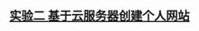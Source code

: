 ## [**实验二 基于云服务器创建个人网站**](https://github.com/hhbhh0906/CloudComputing/blob/master/chapter2/wordpress.md)

